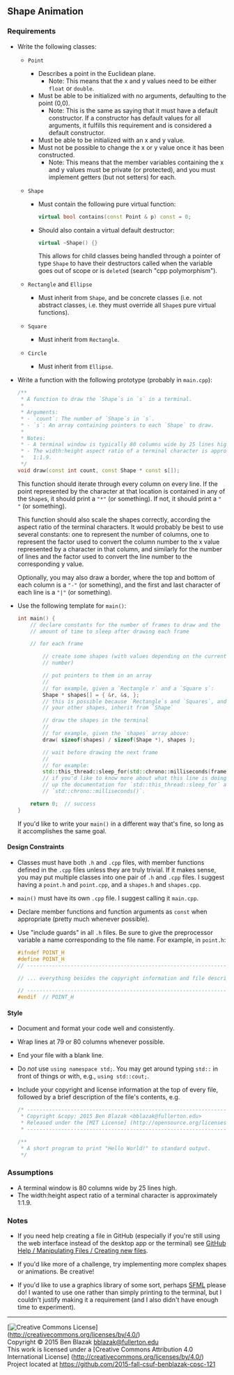 ## Shape Animation

### Requirements

- Write the following classes:
    - `Point`
        - Describes a point in the Euclidean plane.
            - Note: This means that the x and y values need to be either
              `float` or `double`.
        - Must be able to be initialized with no arguments, defaulting to the
          point (0,0).
            - Note: This is the same as saying that it must have a default
              constructor.  If a constructor has default values for all
              arguments, it fulfills this requirement and is considered a
              default constructor.
        - Must be able to be initialized with an x and y value.
        - Must not be possible to change the x or y value once it has been
          constructed.
            - Note: This means that the member variables containing the x and y
              values must be private (or protected), and you must implement
              getters (but not setters) for each.

    - `Shape`
        - Must contain the following pure virtual function:

          ```c++
          virtual bool contains(const Point & p) const = 0;
          ```

        - Should also contain a virtual default destructor:

          ```c++
          virtual ~Shape() {}
          ```

          This allows for child classes being handled through a pointer of
          type `Shape` to have their destructors called when the variable goes
          out of scope or is `delete`d (search "cpp polymorphism").

    - `Rectangle` and `Ellipse`
        - Must inherit from `Shape`, and be concrete classes (i.e. not abstract
          classes, i.e. they must override all `Shape`s pure virtual
          functions).

    - `Square`
        - Must inherit from `Rectangle`.

    - `Circle`
        - Must inherit from `Ellipse`.

- Write a function with the following prototype (probably in `main.cpp`):

  ```c++
  /**
   * A function to draw the `Shape`s in `s` in a terminal.
   *
   * Arguments:
   * - `count`: The number of `Shape`s in `s`.
   * - `s`: An array containing pointers to each `Shape` to draw.
   *
   * Notes:
   * - A terminal window is typically 80 columns wide by 25 lines high.
   * - The width:height aspect ratio of a terminal character is approximately
   *   1:1.9.
   */
  void draw(const int count, const Shape * const s[]);
  ```

  This function should iterate through every column on every line.  If the
  point represented by the character at that location is contained in any of
  the `Shape`s, it should print a `"*"` (or something).  If not, it should
  print a `" "` (or something).

  This function should also scale the shapes correctly, according the aspect
  ratio of the terminal characters.  It would probably be best to use several
  constants: one to represent the number of columns, one to represent the
  factor used to convert the column number to the x value represented by a
  character in that column, and similarly for the number of lines and the
  factor used to convert the line number to the corresponding y value.

  Optionally, you may also draw a border, where the top and bottom of each
  column is a `"-"` (or something), and the first and last character of each
  line is a `"|"` (or something).

- Use the following template for `main()`:

  ```c++
  int main() {
      // declare constants for the number of frames to draw and the
      // amount of time to sleep after drawing each frame

      // for each frame

          // create some shapes (with values depending on the current frame
          // number)

          // put pointers to them in an array
          //
          // for example, given a `Rectangle r` and a `Square s`:
          Shape * shapes[] = { &r, &s, };
          // this is possible because `Rectangle`s and `Squares`, and all
          // your other shapes, inherit from `Shape`

          // draw the shapes in the terminal
          //
          // for example, given the `shapes` array above:
          draw( sizeof(shapes) / sizeof(Shape *), shapes );

          // wait before drawing the next frame
          //
          // for example:
          std::this_thread::sleep_for(std::chrono::milliseconds(frameSleep));
          // if you'd like to know more about what this line is doing, look
          // up the documentation for `std::this_thread::sleep_for` and
          // `std::chrono::milliseconds()`.

      return 0;  // success
  }
  ```

  If you'd like to write your `main()` in a different way that's fine, so long
  as it accomplishes the same goal.


#### Design Constraints

- Classes must have both `.h` and `.cpp` files, with member functions defined
  in the `.cpp` files unless they are truly trivial.  If it makes sense, you
  may put multiple classes into one pair of `.h` and `.cpp` files.  I suggest
  having a `point.h` and `point.cpp`, and a `shapes.h` and `shapes.cpp`.

- `main()` must have its own `.cpp` file.  I suggest calling it `main.cpp`.

- Declare member functions and function arguments as `const` when appropriate
  (pretty much whenever possible).

- Use "include guards" in all `.h` files.  Be sure to give the preprocessor
  variable a name corresponding to the file name.  For example, in `point.h`:

  ```c++
  #ifndef POINT_H
  #define POINT_H
  // ----------------------------------------------------------------------------

  // ... everything besides the copyright information and file description

  // ----------------------------------------------------------------------------
  #endif  // POINT_H
  ```

#### Style

- Document and format your code well and consistently.
- Wrap lines at 79 or 80 columns whenever possible.
- End your file with a blank line.
- Do *not* use `using namespace std;`.  You may get around typing `std::` in
  front of things or with, e.g., `using std::cout;`.
- Include your copyright and license information at the top of every file,
  followed by a brief description of the file's contents, e.g.

  ```c++
  /* ----------------------------------------------------------------------------
   * Copyright &copy; 2015 Ben Blazak <bblazak@fullerton.edu>
   * Released under the [MIT License] (http://opensource.org/licenses/MIT)
   * ------------------------------------------------------------------------- */

  /**
   * A short program to print "Hello World!" to standard output.
   */
  ```


### Assumptions

- A terminal window is 80 columns wide by 25 lines high.
- The width:height aspect ratio of a terminal character is approximately 1:1.9.


### Notes

- If you need help creating a file in GitHub (especially if you're still using
  the web interface instead of the desktop app or the terminal) see [GitHub
  Help / Manipulating Files / Creating new
  files](https://help.github.com/articles/creating-new-files/).

- If you'd like more of a challenge, try implementing more complex shapes or
  animations.  Be creative!

- If you'd like to use a graphics library of some sort, perhaps
  [SFML](http://www.sfml-dev.org) please do!  I wanted to use one rather than
  simply printing to the terminal, but I couldn't justify making it a
  requirement (and I also didn't have enough time to experiment).


-------------------------------------------------------------------------------
[![Creative Commons License](https://i.creativecommons.org/l/by/4.0/88x31.png)]
(http://creativecommons.org/licenses/by/4.0/)  
Copyright &copy; 2015 Ben Blazak <bblazak@fullerton.edu>  
This work is licensed under a [Creative Commons Attribution 4.0 International
License] (http://creativecommons.org/licenses/by/4.0/)  
Project located at <https://github.com/2015-fall-csuf-benblazak-cpsc-121>

